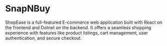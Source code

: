 # SnapNBuy
ShopEase is a full-featured E-commerce web application built with React on the frontend and Dotnet on the backend. It offers a seamless shopping experience with features like product listings, cart management, user authentication, and secure checkout.
